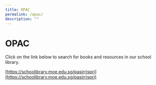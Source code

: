 ```yaml
---
title: OPAC
permalink: /opac/
description: ""
---
```


# **OPAC**

Click on the link below to search for books and resources in our school library.

[https://schoolibrary.moe.edu.sg/pasirrispri](https://schoolibrary.moe.edu.sg/pasirrispri)